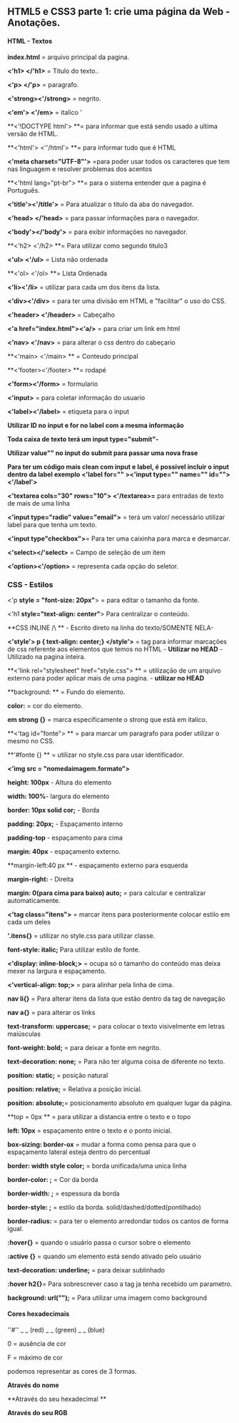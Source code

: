 ## HTML5 e CSS3 parte 1: crie uma página da Web - Anotações.



#### HTML - Textos

**index.html** = arquivo principal da pagina.

**<'h1> </'h1>** = Titulo do texto..

**<'p> </'p>** = paragrafo.

**<'strong><'/strong>** = negrito.

**<'em'> <'/em>** = italico '

**<'!DOCTYPE html'> **= para informar que está sendo usado a ultima versão de HTML.

**<'html'> <''/html'> **= para informar tudo que é HTML

**<'meta charset="UTF-8"'>** =para poder usar todos os caracteres que tem nas linguagem e resolver problemas dos acentos

**<'html lang="pt-br"> **= para o sistema entender que a pagina é Português.

**<'title'><'/title'>** = Para atualizar o titulo da aba do navegador.

**<'head> </'head>** = para passar informações para o navegador.

**<'body'></'body'>** = para exibir informações no navegador.

**<'h2> <'/h2> **= Para utilizar como segundo titulo3

**<'ul> <'/ul>** = Lista não ordenada 

**<'ol> <'/ol> **= Lista Ordenada

**<'li><'/li>** = utilizar para cada um dos itens da lista. 

**<'div><'/div>** = para ter uma divisão em HTML e "facilitar" o uso do CSS.

**<'header> <'/header>** = Cabeçalho 

**<'a href="index.html"><'a/>** = para criar um link em html

**<'nav> <'/nav>** = para alterar o css dentro do cabeçario 

**<'main> <'/main> ** = Conteudo principal

**<'footer><'/footer> **= rodapé

**<'form><'/form>** = formulario 

**<'input>** = para coletar informação do usuario 

**<'label><'/label>** = etiqueta para o input

**Utilizar ID no input e for no label com a mesma informação** 

**Toda caixa de texto terá um input type="submit"-**

**Utilizar value"" no input do submit para passar uma nova frase** 

**Para ter um código mais clean com input e label, é possivel incluir o input dentro da label exemplo <'label for="" ><'input type="" name="" id=""><'/label'>**

**<'textarea cols="30" rows="10"> <'/textarea>=** para entradas de texto de mais de uma linha 

**<'input type="radio" value="email">** = terá um valor/ necessário utilizar label  para que tenha um texto.

**<'input type"checkbox">**= Para ter uma caixinha para marca e desmarcar.

**<'select></'select>** = Campo de seleção de um item

**<'option><'/option>** = representa cada opção do seletor. 

### CSS  - Estilos

<'p **style = "font-size: 20px"**> = para  editar o tamanho da fonte.

<'h1 **style="text-align: center"**> Para centralizar o conteúdo.

**CSS INLINE /\ **  - Escrito direto na linha do texto/SOMENTE NELA-

**<'style'> p { text-align: center;} </style'>** = tag  para informar marcações de css referente aos elementos que temos no HTML - **Utilizar no HEAD** - Utilizado na pagina inteira.

**<'link rel="stylesheet" href="style.css"> ** = utilização de um arquivo externo para poder aplicar mais de uma pagina. - **utilizar no HEAD**

**background: ** = Fundo do elemento.

**color:** = cor do elemento.

**em strong {}** = marca especificamente o strong que está em italíco.

**<'tag id="fonte"> ** = para marcar um paragrafo para poder utilizar o mesmo no CSS.

**'#fonte {} ** = utilizar no style.css para usar identificador. 

**<'img src = "nomedaimagem.formato">**

**height: 100px** - Altura do elemento

**width: 100%**- largura do elemento

**border: 10px solid cor;** - Borda 

**padding: 20px;** - Espaçamento interno

**padding-top** - espaçamento para cima 

**margin: 40px** - espaçamento externo.

**margin-left:40 px ** - espaçamento externo para esquerda 

**margin-right:** - Direita 

**margin: 0(para cima para baixo) auto;** = para calcular e centralizar automaticamente. 

**<'tag class="itens">** = marcar itens para posteriormente colocar estilo em cada um deles

**'.itens{}** = utilizar no style.css para utilizar classe.

**font-style: italic;** Para utilizar estilo de fonte.

**<'display: inline-block;>** = ocupa só o tamanho do conteúdo mas deixa mexer na largura e espaçamento.

**<'vertical-align: top;>** = para alinhar pela linha de cima. 

**nav li{}** = Para alterar itens da lista que estão dentro da tag de navegação

**nav a{}** = para alterar os links

**text-transform: uppercase;** = para colocar o texto visivelmente em letras maiúsculas 

**font-weight: bold;** = para deixar a fonte em negrito.

**text-decoration: none;** = Para não ter alguma coisa de diferente no texto.

**position: static;** = posição natural

**position: relative;** =  Relativa a posição inicial.

**position: absolute;**= posicionamento absoluto em qualquer lugar da página.

**top = 0px ** = para utilizar a distancia entre o texto  e o topo

**left: 10px** = espaçamento entre o texto e o ponto inicial.

**box-sizing: border-ox** = mudar a forma como pensa para que o espaçamento lateral esteja dentro do percentual

**border: width style color;** = borda unificada/uma unica linha

**border-color: ;** = Cor da borda

**border-width: ;** = espessura da borda

**border-style: ;** = estilo da borda. solid/dashed/dotted(pontilhado)

**border-radius:** = para ter o elemento arredondar todos os cantos de forma igual.

**:hover{}** = quando o usuário passa o cursor sobre o elemento

**:active {}** = quando um elemento está sendo ativado pelo usuário

**text-decoration: underline;** = para deixar sublinhado 

**:hover h2{}**= Para sobrescrever caso a tag ja tenha recebido um parametro.

**background: url("");** = Para utilizar uma imagem como background

#### Cores hexadecimais

''#'' _ _ (red) _ _ (green) _ _ (blue)

0 = ausência de cor

F = máximo de cor

podemos representar as cores de 3 formas.

**Através do nome**

**Através do seu hexadecimal ** 

**Através do seu RGB**

